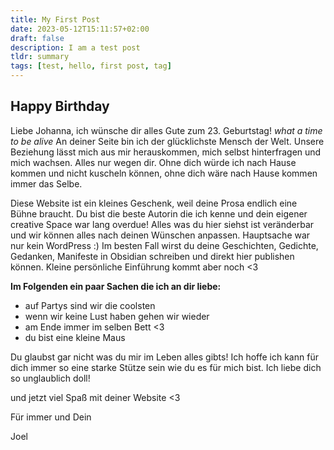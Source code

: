 ```yaml
---
title: My First Post
date: 2023-05-12T15:11:57+02:00
draft: false
description: I am a test post
tldr: summary
tags: [test, hello, first post, tag]
---
```


## Happy Birthday 

Liebe Johanna, 
ich wünsche dir alles Gute zum 23. Geburtstag! *what a time to be alive*
An deiner Seite bin ich der glücklichste Mensch der Welt. Unsere Beziehung lässt mich aus mir herauskommen, mich selbst hinterfragen und mich wachsen.
Alles nur wegen dir. Ohne dich würde ich nach Hause kommen und nicht kuscheln können, ohne dich wäre nach Hause kommen immer das Selbe.

Diese Website ist ein kleines Geschenk, weil deine Prosa endlich eine Bühne braucht. Du bist die beste Autorin die ich kenne und dein eigener creative Space war lang overdue!
Alles was du hier siehst ist veränderbar und wir können alles nach deinen Wünschen anpassen. Hauptsache war nur kein WordPress :)
Im besten Fall wirst du deine Geschichten, Gedichte, Gedanken, Manifeste in Obsidian schreiben und direkt hier publishen können. 
Kleine persönliche Einführung kommt aber noch <3

**Im Folgenden ein paar Sachen die ich an dir liebe:**
- auf Partys sind wir die coolsten
- wenn wir keine Lust haben gehen wir wieder
- am Ende immer im selben Bett <3
- du bist eine kleine Maus

Du glaubst gar nicht was du mir im Leben alles gibts! Ich hoffe ich kann für dich immer so eine starke Stütze sein wie du es für mich bist.
Ich liebe dich so unglaublich doll!

und jetzt viel Spaß mit deiner Website <3

Für immer und Dein 

Joel
